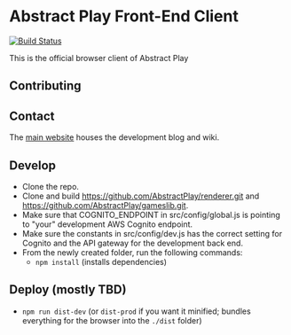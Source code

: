 # Abstract Play Front-End Client

[![Build Status](https://travis-ci.com/AbstractPlay/front.svg?branch=master)](https://travis-ci.com/AbstractPlay/front)

This is the official browser client of Abstract Play

## Contributing

## Contact

The [main website](https://www.abstractplay.com) houses the development blog and wiki.

## Develop

- Clone the repo.
- Clone and build https://github.com/AbstractPlay/renderer.git and https://github.com/AbstractPlay/gameslib.git.
- Make sure that COGNITO_ENDPOINT in src/config/global.js is pointing to "your" development AWS Cognito endpoint.
- Make sure the constants in src/config/dev.js has the correct setting for Cognito and the API gateway for the development back end.
- From the newly created folder, run the following commands:
  - `npm install` (installs dependencies)

## Deploy (mostly TBD)
  - `npm run dist-dev` (or `dist-prod` if you want it minified; bundles everything for the browser into the `./dist` folder)
